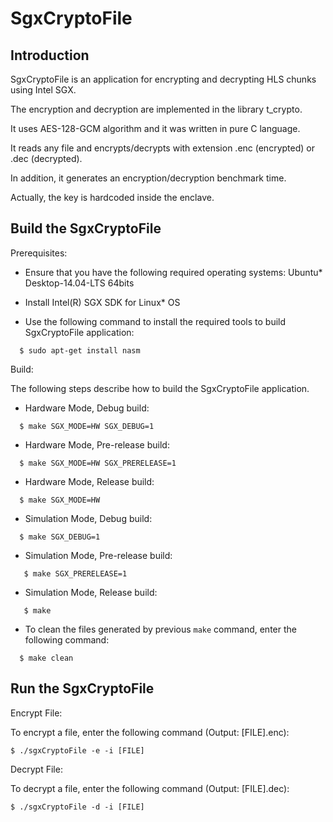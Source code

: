 SgxCryptoFile
=============

Introduction
------------

SgxCryptoFile is an application for encrypting and decrypting HLS chunks using Intel SGX.

The encryption and decryption are implemented in the library t_crypto. 

It uses AES-128-GCM algorithm and it was written in pure C language.

It reads any file and encrypts/decrypts with extension .enc (encrypted) or .dec (decrypted).

In addition, it generates an encryption/decryption benchmark time.

Actually, the key is hardcoded inside the enclave.


Build the SgxCryptoFile
--------------------

Prerequisites:
- Ensure that you have the following required operating systems: 
  Ubuntu\* Desktop-14.04-LTS 64bits

- Install Intel(R) SGX SDK for Linux* OS 

- Use the following command to install the required tools to build SgxCryptoFile application: 
```
  $ sudo apt-get install nasm
```

Build:

The following steps describe how to build the SgxCryptoFile application.

-  Hardware Mode, Debug build:
```
  $ make SGX_MODE=HW SGX_DEBUG=1
```

-  Hardware Mode, Pre-release build:
```
  $ make SGX_MODE=HW SGX_PRERELEASE=1
```

-  Hardware Mode, Release build:
```
  $ make SGX_MODE=HW
```

-  Simulation Mode, Debug build:
```
  $ make SGX_DEBUG=1
```

-  Simulation Mode, Pre-release build:
```
   $ make SGX_PRERELEASE=1
```

-  Simulation Mode, Release build:
```
   $ make
``` 
- To clean the files generated by previous `make` command, enter the following command: 
```
  $ make clean
```

Run the SgxCryptoFile
--------------------

Encrypt File:

To encrypt a file, enter the following command (Output: [FILE].enc):
```
$ ./sgxCryptoFile -e -i [FILE]
```

Decrypt File:

To decrypt a file, enter the following command (Output: [FILE].dec):
```
$ ./sgxCryptoFile -d -i [FILE]
```
